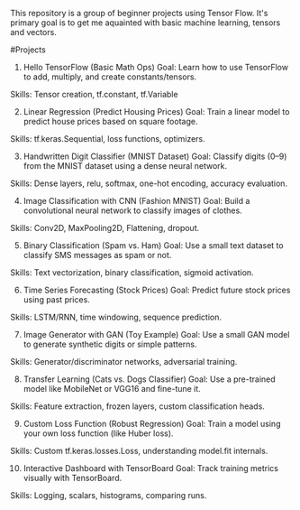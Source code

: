 
This repository is a group of beginner projects using Tensor Flow. It's primary goal is to get me aquainted with basic machine learning, tensors and vectors. 

#Projects 
1. Hello TensorFlow (Basic Math Ops)
Goal: Learn how to use TensorFlow to add, multiply, and create constants/tensors.

Skills: Tensor creation, tf.constant, tf.Variable

2. Linear Regression (Predict Housing Prices)
Goal: Train a linear model to predict house prices based on square footage.

Skills: tf.keras.Sequential, loss functions, optimizers.

3. Handwritten Digit Classifier (MNIST Dataset)
Goal: Classify digits (0–9) from the MNIST dataset using a dense neural network.

Skills: Dense layers, relu, softmax, one-hot encoding, accuracy evaluation.

4. Image Classification with CNN (Fashion MNIST)
Goal: Build a convolutional neural network to classify images of clothes.

Skills: Conv2D, MaxPooling2D, Flattening, dropout.

5. Binary Classification (Spam vs. Ham)
Goal: Use a small text dataset to classify SMS messages as spam or not.

Skills: Text vectorization, binary classification, sigmoid activation.

6. Time Series Forecasting (Stock Prices)
Goal: Predict future stock prices using past prices.

Skills: LSTM/RNN, time windowing, sequence prediction.

7. Image Generator with GAN (Toy Example)
Goal: Use a small GAN model to generate synthetic digits or simple patterns.

Skills: Generator/discriminator networks, adversarial training.

8. Transfer Learning (Cats vs. Dogs Classifier)
Goal: Use a pre-trained model like MobileNet or VGG16 and fine-tune it.

Skills: Feature extraction, frozen layers, custom classification heads.

9. Custom Loss Function (Robust Regression)
Goal: Train a model using your own loss function (like Huber loss).

Skills: Custom tf.keras.losses.Loss, understanding model.fit internals.

10. Interactive Dashboard with TensorBoard
Goal: Track training metrics visually with TensorBoard.

Skills: Logging, scalars, histograms, comparing runs.

